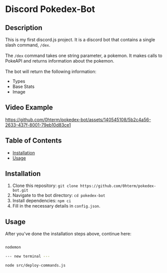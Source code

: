 # Discord Pokedex-Bot

## Description

This is my first discord.js project. It is a discord bot that contains a single slash command, `/dex`.
<br><br>
The `/dex` command takes one string parameter, a pokemon. It makes calls to PokeAPI and returns information
about the pokemon.
<br><br>
The bot will return the following information:
<ul>
  <li>Types</li>
  <li>Base Stats</li>
  <li>Image</li>
</ul>

## Video Example
https://github.com/0hterm/pokedex-bot/assets/140545108/5b2c4a56-2633-437f-8001-79eb10d83ce1



## Table of Contents

- [Installation](#installation)
- [Usage](#usage)

## Installation

1. Clone this repository: `git clone https://github.com/0hterm/pokedex-bot.git`
2. Navigate to the bot directory: `cd pokedex-bot`
3. Install dependencies: `npm ci`
4. Fill in the necessary details in `config.json`.

## Usage

After you've done the installation steps above, continue here:

```bash

nodemon

--- new terminal ---

node src/deploy-commands.js
